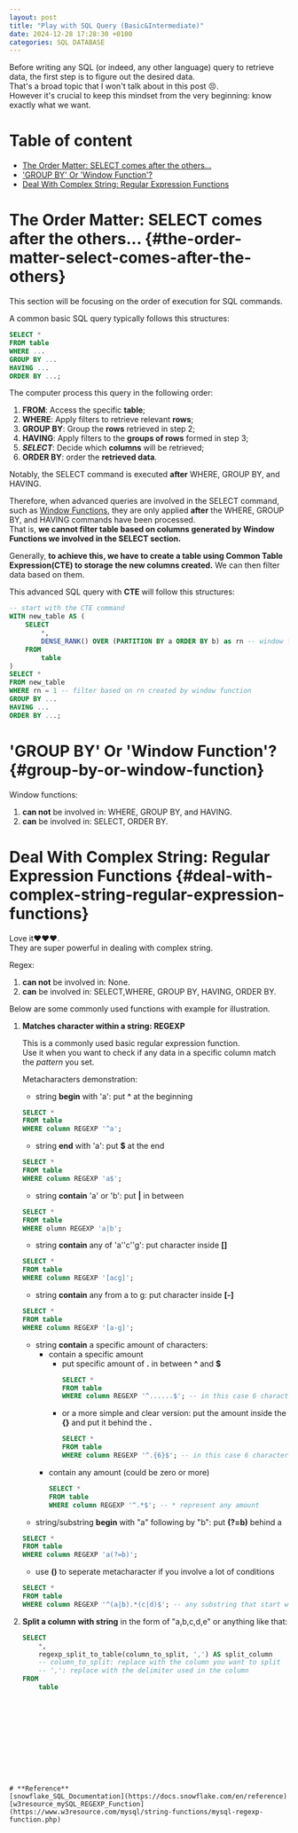 ```yaml
---
layout: post
title: "Play with SQL Query (Basic&Intermediate)"
date: 2024-12-28 17:28:30 +0100
categories: SQL DATABASE
---
```


Before writing any SQL (or indeed, any other language) query to retrieve data, the first step is to figure out the desired data.   
That's a broad topic that I won't talk about in this post 😣.   
However it's crucial to keep this mindset from the very beginning: know exactly what we want.  
  
# Table of content
- [The Order Matter: SELECT comes after the others...](#the-order-matter-select-comes-after-the-others)
- ['GROUP BY' Or 'Window Function'?](#group-by-or-window-function)
- [Deal With Complex String: Regular Expression Functions](#deal-with-complex-string-regular-expression-functions)
  
  
# The Order Matter: SELECT comes after the others... {#the-order-matter-select-comes-after-the-others}

This section will be focusing on the order of execution for SQL commands.   

A common basic SQL query typically follows this structures:
```SQL
SELECT *
FROM table
WHERE ...
GROUP BY ...
HAVING ...
ORDER BY ...;
```
  
The computer process this query in the following order:
1. **FROM**: Access the specific **table**;
2. **WHERE**: Apply filters to retrieve relevant **rows**;
3. **GROUP BY**: Group the **rows** retrieved in step 2;
4. **HAVING**: Apply filters to the **groups of rows** formed in step 3;
5. ***SELECT***: Decide which **columns** will be retrieved;
6. **ORDER BY**: order the **retrieved data**.

Notably, the SELECT command is executed **after** WHERE, GROUP BY, and HAVING.   
  
Therefore, when advanced queries are involved in the SELECT command, such as [Window Functions](#group-by-or-window-function), they are only applied **after** the WHERE, GROUP BY, and HAVING commands have been processed.   
That is, **we cannot filter table based on columns generated by Window Functions we involved in the SELECT section.**

Generally, **to achieve this, we have to create a table using Common Table Expression(CTE) to storage the new columns created.** We can then filter data based on them.    

This advanced SQL query with **CTE** will follow this structures:
```SQL
-- start with the CTE command
WITH new_table AS ( 
    SELECT 
        *,
        DENSE_RANK() OVER (PARTITION BY a ORDER BY b) as rn -- window function
    FROM
        table
)
SELECT *
FROM new_table
WHERE rn = 1 -- filter based on rn created by window function
GROUP BY ...
HAVING ...
ORDER BY ...;
```


# 'GROUP BY' Or 'Window Function'? {#group-by-or-window-function} 

Window functions:
1. **can not** be involved in: WHERE, GROUP BY, and HAVING.
2. **can** be involved in: SELECT, ORDER BY.
 





# Deal With Complex String: Regular Expression Functions {#deal-with-complex-string-regular-expression-functions}

Love it♥️♥️♥️.  
They are super powerful in dealing with complex string.   

Regex:
1. **can not** be involved in: None.
2. **can** be involved in: SELECT,WHERE, GROUP BY, HAVING, ORDER BY.   
 
Below are some commonly used functions with example for illustration.

1. **Matches character within a string: REGEXP**

    This is a commonly used basic regular expression function.    
    Use it when you want to check if any data in a specific column match the *pattern* you set.

    Metacharacters demonstration:
    - string **begin** with 'a': put **^** at the beginning
    ```SQL
    SELECT *
    FROM table
    WHERE column REGEXP '^a';
    ```
    - string **end** with 'a': put **$** at the end
    ```SQL
    SELECT *
    FROM table
    WHERE column REGEXP 'a$';
    ```
    - string **contain** 'a' or 'b': put **|** in between
    ```SQL
    SELECT *
    FROM table
    WHERE olumn REGEXP 'a|b';
    ```
    - string **contain** any of 'a''c''g': put character inside **[]**
    ```SQL
    SELECT *
    FROM table
    WHERE column REGEXP '[acg]';
    ```
    - string **contain** any from a to g: put character inside **[-]**
    ```SQL
    SELECT *
    FROM table
    WHERE column REGEXP '[a-g]';
    ```
    - string **contain** a specific amount of characters: 
        - contain a specific amount
            - put specific amount of **.** in between **^** and **$**
                ```SQL
                SELECT *
                FROM table
                WHERE column REGEXP '^......$'; -- in this case 6 characters
                ```
            - or a more simple and clear version: put the amount inside the **{}** and put it behind the **.**
                ```SQL
                SELECT *
                FROM table
                WHERE column REGEXP '^.{6}$'; -- in this case 6 characters
                ```
        - contain any amount (could be zero or more)
            ```SQL
            SELECT *
            FROM table
            WHERE column REGEXP '^.*$'; -- * represent any amount
            ```
    - string/substring **begin** with "a" following by "b": put **(?=b)** behind a
    ```SQL
    SELECT *
    FROM table
    WHERE column REGEXP 'a(?=b)';
    ```
    - use **()** to seperate metacharacter if you involve a lot of conditions
    ```SQL
    SELECT *
    FROM table
    WHERE column REGEXP '^(a|b).*(c|d)$'; -- any substring that start with a or b, and end with c or d
    ```


2. **Split a column with string** in the form of "a,b,c,d,e" or anything like that:
    ```SQL
    SELECT
        *,
        regexp_split_to_table(column_to_split, ',') AS split_column
        -- column_to_split: replace with the column you want to split
        -- ',': replace with the delimiter used in the column
    FROM
        table
```











# **Reference**
[snowflake_SQL_Documentation](https://docs.snowflake.com/en/reference)
[w3resource_mySQL_REGEXP_Function](https://www.w3resource.com/mysql/string-functions/mysql-regexp-function.php)